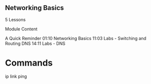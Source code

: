 ## Networking Basics

5 Lessons

Module Content

A Quick Reminder 01:10
Networking Basics 11:03
Labs - Switching and Routing
DNS 14:11
Labs - DNS


# Commands

ip link
ping <ipaddress>

